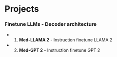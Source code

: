 # Projects
### Finetune LLMs - Decoder architecture
- 1. **Med-LLAMA 2** - Instruction finetune LLAMA 2
- 2. **Med-GPT 2** - Instruction finetune GPT 2

